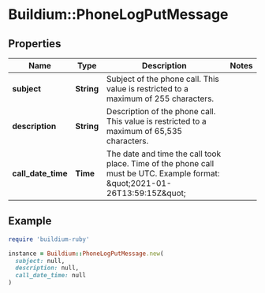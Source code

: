 # Buildium::PhoneLogPutMessage

## Properties

| Name | Type | Description | Notes |
| ---- | ---- | ----------- | ----- |
| **subject** | **String** | Subject of the phone call. This value is restricted to a maximum of 255 characters. |  |
| **description** | **String** | Description of the phone call. This value is restricted to a maximum of 65,535 characters. |  |
| **call_date_time** | **Time** | The date and time the call took place. Time of the phone call must be UTC. Example format: \&quot;2021-01-26T13:59:15Z\&quot; |  |

## Example

```ruby
require 'buildium-ruby'

instance = Buildium::PhoneLogPutMessage.new(
  subject: null,
  description: null,
  call_date_time: null
)
```

